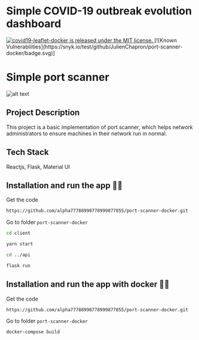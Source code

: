 # Simple COVID-19 outbreak evolution dashboard
<a href="https://github.com/JulienChapron/port-scanner-docker/main/LICENSE">
 <img src="https://img.shields.io/badge/license-MIT-blue.svg" alt="covid19-leaflet-docker is released under the MIT license." />
</a>
[![Known Vulnerabilities](https://snyk.io/test/github/JulienChapron/port-scanner-docker/badge.svg)]


# Simple port scanner

![alt text](https://raw.githubusercontent.com/alpha77788998778999877855/port-scanner-docker/master/markdown/img/simple-port-scanner.gif)

## Project Description

This project is a basic implementation of port scanner, which helps network administrators to ensure machines in their network run in normal.

## Tech Stack

Reactjs, Flask, Material UI

## Installation and run the app 🚀🚀

Get the code

```bash
https://github.com/alpha77788998778999877855/port-scanner-docker.git
```

Go to folder `port-scanner-docker`

```bash
cd client
```

```bash
yarn start
```

```bash
cd ../api
```

```bash
flask run
```
## Installation and run the app with docker 🚀🚀

Get the code

```bash
https://github.com/alpha77788998778999877855/port-scanner-docker.git
```

Go to folder `port-scanner-docker`

```bash
docker-compose build
```
